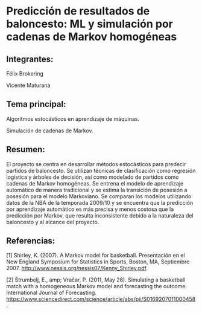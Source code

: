 # Predicción de resultados de baloncesto: ML y simulación por cadenas de Markov homogéneas

## Integrantes:

Félix Brokering

Vicente Maturana

## Tema principal:

Algoritmos estocásticos en aprendizaje de máquinas.

Simulación de cadenas de Markov.

## Resumen:

El proyecto se centra en desarrollar métodos estocásticos para predecir partidos de baloncesto. Se utilizan técnicas de clasificación como regresión logística y árboles de decisión, así como modelado de partidos como cadenas de Markov homogéneas. Se entrena el modelo de aprendizaje automático de manera tradicional y se estima la transición de posesión a posesión para el modelo Markoviano. Se comparan los modelos utilizando datos de la NBA de la temporada 2009/10 y se encuentra que la predicción por aprendizaje automático es más precisa y menos costosa que la predicción por Markov, que resulta inconsistente debido a la naturaleza del baloncesto y al alcance del proyecto.

## Referencias:

[1] Shirley, K. (2007). A Markov model for basketball. Presentación en el New England Symposium for Statistics in Sports, Boston, MA, Septiembre 2007. http://www.nessis.org/nessis07/Kenny_Shirley.pdf.

[2] Štrumbelj, E., amp; Vračar, P. (2011, May 28). Simulating a basketball match with a homogeneous Markov model and forecasting the outcome. International Journal of Forecasting. https://www.sciencedirect.com/science/article/abs/pii/S0169207011000458.

